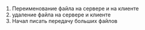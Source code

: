 1. Переименование файла на сервере и на клиенте
2. удаление файла на сервере и клиенте
3. Начал писать передачу больших файлов
